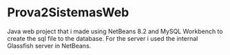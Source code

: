 # Prova2SistemasWeb

Java web project that i made using NetBeans 8.2 and MySQL Workbench to create the sql file to the database. For the server i used the internal Glassfish server in NetBeans.
